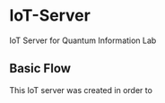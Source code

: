 # IoT-Server
IoT Server for Quantum Information Lab
## Basic Flow

This IoT server was created in order to 





